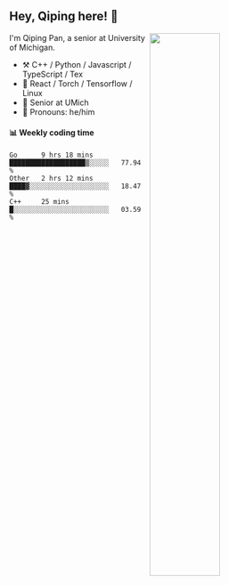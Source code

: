 

## Hey, Qiping here! :wave:

[<img align="right" width="50%" src="https://github-readme-stats.vercel.app/api?username=ppppqp&theme=dark&show_icons=true">](https://metrics.lecoq.io/ppppqp?template=classic)


I'm Qiping Pan, a senior at University of Michigan.

-   :hammer_and_pick: C++ / Python / Javascript / TypeScript / Tex
-   :pencil: React / Torch / Tensorflow / Linux 
-   :seedling: Senior at UMich
-   :man: Pronouns: he/him



#### :bar_chart: Weekly coding time

<!--START_SECTION:waka-->
```text
Go      9 hrs 18 mins   ███████████████████▒░░░░░   77.94 % 
Other   2 hrs 12 mins   ████▓░░░░░░░░░░░░░░░░░░░░   18.47 % 
C++     25 mins         █░░░░░░░░░░░░░░░░░░░░░░░░   03.59 % 
```
<!--END_SECTION:waka-->
